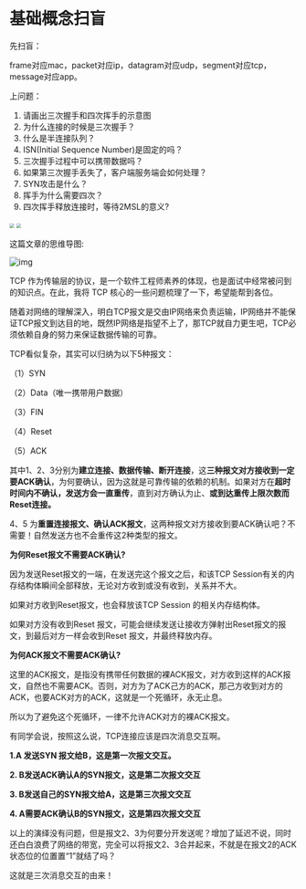 # 基础概念扫盲
先扫盲：

frame对应mac，packet对应ip，datagram对应udp，segment对应tcp，message对应app。

上问题：

1. 请画出三次握手和四次挥手的示意图
2. 为什么连接的时候是三次握手？
3. 什么是半连接队列？
4. ISN(Initial Sequence Number)是固定的吗？
5. 三次握手过程中可以携带数据吗？
6. 如果第三次握手丢失了，客户端服务端会如何处理？
7. SYN攻击是什么？
8. 挥手为什么需要四次？
9. 四次挥手释放连接时，等待2MSL的意义?

<img src="https://lskreno.oss-cn-beijing.aliyuncs.com/%E5%8D%9A%E5%AE%A2%E5%9B%BE%E7%89%87/1.jpg" style="zoom: 50%;" />

<img src="https://lskreno.oss-cn-beijing.aliyuncs.com/%E5%8D%9A%E5%AE%A2%E5%9B%BE%E7%89%87/2.jpg" style="zoom: 50%;" />


这篇文章的思维导图:

![img](https://pic3.zhimg.com/80/v2-dbbdb2ba824a121f18a66059ac0b5ac2_720w.jpg)



TCP 作为传输层的协议，是一个软件工程师素养的体现，也是面试中经常被问到的知识点。在此，我将 TCP 核心的一些问题梳理了一下，希望能帮到各位。

随着对网络的理解深入，明白TCP报文是交由IP网络来负责运输，IP网络并不能保证TCP报文到达目的地，既然IP网络是指望不上了，那TCP就自力更生吧，TCP必须依赖自身的努力来保证数据传输的可靠。

TCP看似复杂，其实可以归纳为以下5种报文：

（1）SYN

（2）Data（唯一携带用户数据）

（3）FIN

（4）Reset

（5）ACK

其中1、2、3分别为**建立连接、数据传输、断开连接**，这**三种报文对方接收到一定要ACK确认**，为何要确认，因为这就是可靠传输的依赖的机制。如果对方在**超时时间内不确认，发送方会一直重传**，直到对方确认为止、**或到达重传上限次数而Reset连接。**

4、5 为**重置连接报文、确认ACK报文**，这两种报文对方接收到要ACK确认吧？不需要！自然发送方也不会重传这2种类型的报文。

**为何Reset报文不需要ACK确认?**

因为发送Reset报文的一端，在发送完这个报文之后，和该TCP Session有关的内存结构体瞬间全部释放，无论对方收到或没有收到，关系并不大。

如果对方收到Reset报文，也会释放该TCP Session 的相关内存结构体。

如果对方没有收到Reset 报文，可能会继续发送让接收方弹射出Reset报文的报文，到最后对方一样会收到Reset 报文，并最终释放内存。

**为何ACK报文不需要ACK确认?**

这里的ACK报文，是指没有携带任何数据的裸ACK报文，对方收到这样的ACK报文，自然也不需要ACK。否则，对方为了ACK己方的ACK，那己方收到对方的ACK，也要ACK对方的ACK，这就是一个死循环，永无止息。

所以为了避免这个死循环，一律不允许ACK对方的裸ACK报文。

有同学会说，按照这么说，TCP连接应该是四次消息交互啊。

**1.A 发送SYN 报文给B，这是第一次报文交互。**

**2. B发送ACK确认A的SYN报文，这是第二次报文交互**

**3. B发送自己的SYN报文给A，这是第三次报文交互**

**4. A需要ACK确认B的SYN报文，这是第四次报文交互**

以上的演绎没有问题，但是报文2、3为何要分开发送呢？增加了延迟不说，同时还白白浪费了网络的带宽，完全可以将报文2、3合并起来，不就是在报文2的ACK状态位的位置置“1”就结了吗？

这就是三次消息交互的由来！

